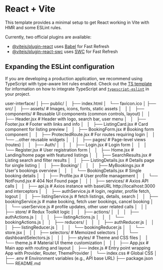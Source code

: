 # React + Vite

This template provides a minimal setup to get React working in Vite with HMR and some ESLint rules.

Currently, two official plugins are available:

- [@vitejs/plugin-react](https://github.com/vitejs/vite-plugin-react/blob/main/packages/plugin-react) uses [Babel](https://babeljs.io/) for Fast Refresh
- [@vitejs/plugin-react-swc](https://github.com/vitejs/vite-plugin-react/blob/main/packages/plugin-react-swc) uses [SWC](https://swc.rs/) for Fast Refresh

## Expanding the ESLint configuration

If you are developing a production application, we recommend using TypeScript with type-aware lint rules enabled. Check out the [TS template](https://github.com/vitejs/vite/tree/main/packages/create-vite/template-react-ts) for information on how to integrate TypeScript and [`typescript-eslint`](https://typescript-eslint.io) in your project.


user-interface/
│
├── public/
│   ├── index.html
│   └── favicon.ico
│
├── src/
│   ├── assets/                      # Images, icons, fonts, static assets
│   │
│   ├── components/                  # Reusable UI components (common controls, layout)
│   │   ├── Header.jsx               # Header with logo, search bar, user menu
│   │   ├── Footer.jsx               # Footer with links and info
│   │   ├── ListingCard.jsx          # Card component for listing preview
│   │   ├── BookingForm.jsx          # Booking form component
│   │   ├── ProtectedRoute.jsx       # For routes requiring login
│   │   └── ...other reusable widgets
│   │
│   ├── pages/                       # Page-level views (routes)
│   │   ├── Auth/
│   │   │   ├── Login.jsx            # Login form
│   │   │   └── Register.jsx         # User registration form
│   │   ├── Home.jsx                 # Landing/home page with featured listings
│   │   ├── SearchResults.jsx       # Listing search and filter results
│   │   ├── ListingDetails.jsx       # Details page for single listing
│   │   ├── Booking/
│   │   │   ├── MyBookings.jsx       # User's bookings overview
│   │   │   └── BookingDetails.jsx   # Single booking details
│   │   ├── Profile.jsx              # User profile management
│   │   └── NotFound.jsx             # 404 Not Found page
│   │
│   ├── services/                    # Axios API calls
│   │   ├── api.js                   # Axios instance with baseURL http://localhost:3000 and interceptors
│   │   ├── authService.js           # login, register, profile fetch, logout
│   │   ├── listingService.js        # fetch listings, details, search
│   │   ├── bookingService.js        # make booking, fetch user bookings, cancel booking
│   │   └── userService.js           # profile updates, other user related calls
│   │
│   ├── store/                      # Redux Toolkit logic
│   │   ├── actions/
│   │   │   ├── authActions.js
│   │   │   ├── listingActions.js
│   │   │   └── bookingActions.js
│   │   ├── reducers/
│   │   │   ├── authReducer.js
│   │   │   ├── listingReducer.js
│   │   │   └── bookingReducer.js
│   │   └── store.jsx
│   │
│   ├── selectors/                  # Memoized selectors
│   │   └── dashboardSelectors.js
│   │
│   ├── styles/                    # Theme and CSS files
│   │   └── theme.js               # Material UI theme customization
│   │
│   ├── App.jsx                    # Main app with routing and layout
│   ├── index.js                  # Entry point wrapping App with Provider, Router, ThemeProvider
│   └── index.css                 # Global CSS
│
├── .env                         # Environment variables (e.g., API base URL)
├── package.json
└── README.md
